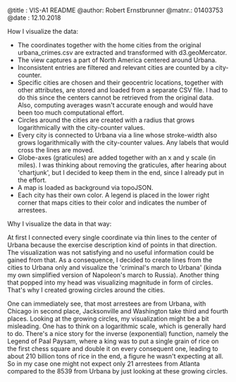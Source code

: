 @title : VIS-A1 README
@author: Robert Ernstbrunner
@matnr.: 01403753
@date  : 12.10.2018

How I visualize the data:

- The coordinates together with the home cities from the original urbana_crimes.csv are
  extracted and transformed with d3.geoMercator.
- The view captures a part of North America centered around Urbana.
- Inconsistent entries are filtered and relevant cities are counted by a city-counter.
- Specific cities are chosen and their geocentric locations, together with other
  attributes, are stored and loaded from a separate CSV file. I had to do this since
  the centers cannot be retrieved from the original data. Also, computing averages
	wasn't accurate enough and would have been too much computational effort.
- Circles around the cities are created with a radius that grows logarithmically with
  the city-counter values.
- Every city is connected to Urbana via a line whose stroke-width also grows
  logarithmically with the city-counter values. Any labels that would cross the lines
  are moved.
- Globe-axes (graticules) are added together with an x and y scale (in miles). I was
  thinking about removing the graticules, after hearing about 'chartjunk', but I decided
  to keep them in the end, since I already put in the effort.
- A map is loaded as background via topoJSON.
- Each city has their own color. A legend is placed in the lower right corner that maps
  cities to their color and indicates the number of arrestees.

Why I visualize the data in that way:

  At first I connected every single coordinate via thin lines to the center of Urbana
  because the exercise description kind of points in that direction. The visualization
	was not satisfying and no useful information could be gained from that. As a
	consequence, I decided to create lines from the cities to Urbana only and visualize
	the 'criminal's march to Urbana' (kinda my own simplified version of Napoleon's march
	to Russia). Another thing that popped into my head was visualizing magnitude in form
	of circles. That's why I created growing circles around the cities.

  One can immediately see, that most arrestees are from Urbana, with Chicago in second
  place, Jacksonville and Washington take third and fourth places. Looking at the
  growing circles, my visualization might be a bit misleading. One has to	think on a
  logarithmic scale, which is generally hard to do. There's a nice story for the inverse
  (exponential) function, namely the Legend of Paal	Paysam, where a king was to put a
  single grain of rice on the first chess square and double it on every consequent one,
  leading to about 210 billion tons of rice in the end, a figure he wasn't expecting at
  all.
  So in my case one might not expect only 21 arrestees from Atlanta compared to the 8539
  from Urbana by just looking at these growing circles.